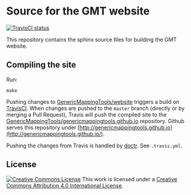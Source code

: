 # Source for the GMT website

[![TravisCI status](http://img.shields.io/travis/GenericMappingTools/website.svg?style=flat)](https://travis-ci.org/GenericMappingTools/website)

This repository contains the sphinx source files for building the GMT website.

## Compiling the site

Run:

    make

Pushing changes to
[GenericMappingTools/website](https://github.com/GenericMappingTools/website)
triggers a build on [TravisCI](https://travis-ci.org/GenericMappingTools/website).
When changes are pushed to the `master` branch (directly or by merging a Pull
Request), Travis will push the compiled site to the
[GenericMappingTools/genericmappingtools.github.io](https://github.com/GenericMappingTools/genericmappingtools.github.io)
repository.
Github serves this repository under
[http://genericmappingtools.github.io](http://genericmappingtools.github.io/).

Pushing the changes from Travis is handled by [doctr](https://github.com/drdoctr/doctr).
See `.travis.yml`.


## License

[![Creative Commons
License](https://i.creativecommons.org/l/by/4.0/88x31.png)](http://creativecommons.org/licenses/by/4.0/)
This work is licensed under a
[Creative Commons Attribution 4.0 International
License](http://creativecommons.org/licenses/by/4.0/).
